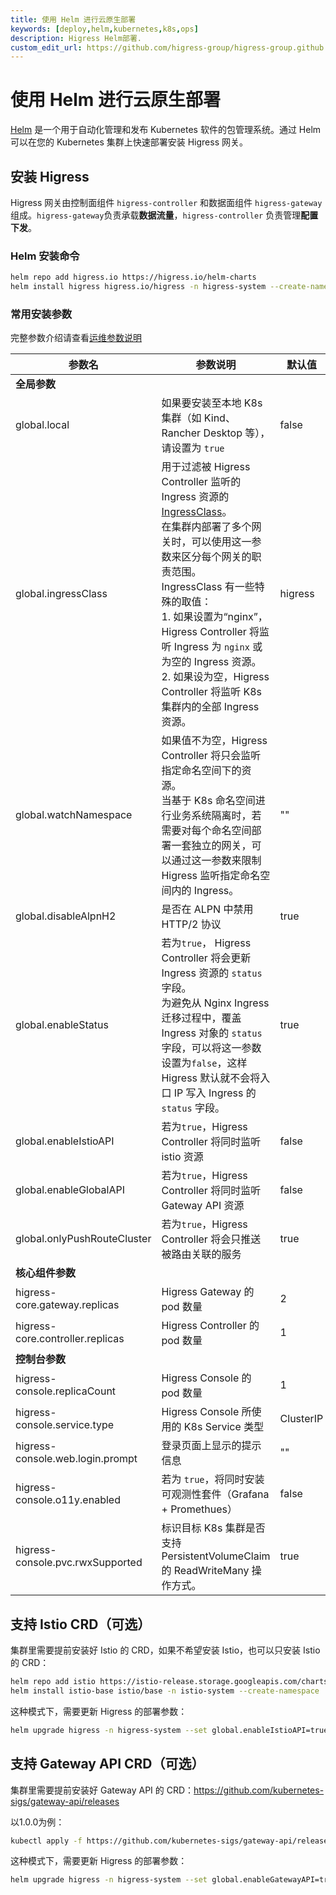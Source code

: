 ```yaml
---
title: 使用 Helm 进行云原生部署
keywords: [deploy,helm,kubernetes,k8s,ops]
description: Higress Helm部署.
custom_edit_url: https://github.com/higress-group/higress-group.github.io/blob/main/i18n/zh-cn/docusaurus-plugin-content-docs/current/ops/deploy-by-helm.md
---
```


# 使用 Helm 进行云原生部署

[Helm](https://helm.sh/) 是一个用于自动化管理和发布 Kubernetes 软件的包管理系统。通过 Helm 可以在您的 Kubernetes 集群上快速部署安装 Higress 网关。

## 安装 Higress

Higress 网关由控制面组件 `higress-controller` 和数据面组件 `higress-gateway` 组成。`higress-gateway`负责承载**数据流量**，`higress-controller` 负责管理**配置下发**。

### Helm 安装命令

```bash
helm repo add higress.io https://higress.io/helm-charts
helm install higress higress.io/higress -n higress-system --create-namespace
```

### 常用安装参数

完整参数介绍请查看[运维参数说明](../user/configurations.md)

| **参数名** | **参数说明** | **默认值** |
|---|---|---|
| **全局参数** |  |  |
| global.local | 如果要安装至本地 K8s 集群（如 Kind、Rancher Desktop 等），请设置为 `true` | false |
| global.ingressClass | 用于过滤被 Higress Controller 监听的 Ingress 资源的 [IngressClass](https://kubernetes.io/zh-cn/docs/concepts/services-networking/ingress/#ingress-class)。<br />在集群内部署了多个网关时，可以使用这一参数来区分每个网关的职责范围。<br />IngressClass 有一些特殊的取值：<br />1. 如果设置为“nginx”，Higress Controller 将监听 Ingress 为 `nginx` 或为空的 Ingress 资源。<br />2. 如果设为空，Higress Controller 将监听 K8s 集群内的全部 Ingress 资源。 | higress |
| global.watchNamespace | 如果值不为空，Higress Controller 将只会监听指定命名空间下的资源。<br />当基于 K8s 命名空间进行业务系统隔离时，若需要对每个命名空间部署一套独立的网关，可以通过这一参数来限制 Higress 监听指定命名空间内的 Ingress。 | "" |
| global.disableAlpnH2 | 是否在 ALPN 中禁用 HTTP/2 协议 | true |
| global.enableStatus | 若为`true`， Higress Controller 将会更新 Ingress 资源的 `status` 字段。<br />为避免从 Nginx Ingress 迁移过程中，覆盖 Ingress 对象的 `status` 字段，可以将这一参数设置为`false`，这样 Higress 默认就不会将入口 IP 写入 Ingress 的 `status` 字段。 | true |
| global.enableIstioAPI | 若为`true`，Higress Controller 将同时监听 istio 资源 | false |
| global.enableGlobalAPI | 若为`true`，Higress Controller 将同时监听 Gateway API 资源 | false |
| global.onlyPushRouteCluster | 若为`true`，Higress Controller 将会只推送被路由关联的服务 | true |
| **核心组件参数** |  |  |
| higress-core.gateway.replicas | Higress Gateway 的 pod 数量 | 2 |
| higress-core.controller.replicas | Higress Controller 的 pod 数量 | 1 |
| **控制台参数** |  |  |
| higress-console.replicaCount | Higress Console 的 pod 数量 | 1 |
| higress-console.service.type | Higress Console 所使用的 K8s Service 类型 | ClusterIP |
| higress-console.web.login.prompt | 登录页面上显示的提示信息 | "" |
| higress-console.o11y.enabled | 若为 `true`，将同时安装可观测性套件（Grafana + Promethues） | false |
| higress-console.pvc.rwxSupported | 标识目标 K8s 集群是否支持 PersistentVolumeClaim 的 ReadWriteMany 操作方式。 | true |

## 支持 Istio CRD（可选）

集群里需要提前安装好 Istio 的 CRD，如果不希望安装 Istio，也可以只安装 Istio 的 CRD：

```bash
helm repo add istio https://istio-release.storage.googleapis.com/charts
helm install istio-base istio/base -n istio-system --create-namespace
```

这种模式下，需要更新 Higress 的部署参数：

```bash
helm upgrade higress -n higress-system --set global.enableIstioAPI=true higress.io/higress --reuse-values
```

## 支持 Gateway API CRD（可选）

集群里需要提前安装好 Gateway API 的 CRD：https://github.com/kubernetes-sigs/gateway-api/releases

以1.0.0为例：

```bash
kubectl apply -f https://github.com/kubernetes-sigs/gateway-api/releases/download/v1.0.0/experimental-install.yaml
```

这种模式下，需要更新 Higress 的部署参数：

```bash
helm upgrade higress -n higress-system --set global.enableGatewayAPI=true higress.io/higress --reuse-values
```
